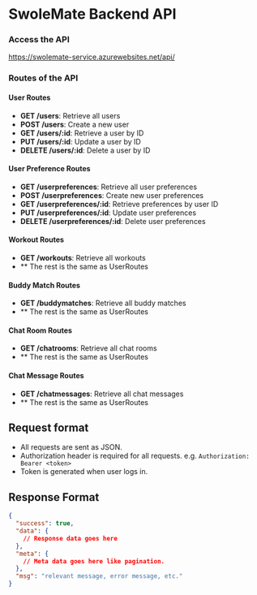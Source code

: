 # SwoleMate Backend API

### Access the API

<https://swolemate-service.azurewebsites.net/api/>

### Routes of the API

#### User Routes

- **GET /users**: Retrieve all users
- **POST /users**: Create a new user
- **GET /users/:id**: Retrieve a user by ID
- **PUT /users/:id**: Update a user by ID
- **DELETE /users/:id**: Delete a user by ID

#### User Preference Routes

- **GET /userpreferences**: Retrieve all user preferences
- **POST /userpreferences**: Create new user preferences
- **GET /userpreferences/:id**: Retrieve preferences by user ID
- **PUT /userpreferences/:id**: Update user preferences
- **DELETE /userpreferences/:id**: Delete user preferences

#### Workout Routes

- **GET /workouts**: Retrieve all workouts
- \*\* The rest is the same as UserRoutes

#### Buddy Match Routes

- **GET /buddymatches**: Retrieve all buddy matches
- \*\* The rest is the same as UserRoutes

#### Chat Room Routes

- **GET /chatrooms**: Retrieve all chat rooms
- \*\* The rest is the same as UserRoutes

#### Chat Message Routes

- **GET /chatmessages**: Retrieve all chat messages
- \*\* The rest is the same as UserRoutes

## Request format

- All requests are sent as JSON.
- Authorization header is required for all requests. e.g. `Authorization: Bearer <token>`
- Token is generated when user logs in.

## Response Format

```json
{
  "success": true,
  "data": {
    // Response data goes here
  },
  "meta": {
    // Meta data goes here like pagination.
  },
  "msg": "relevant message, error message, etc."
}
```
